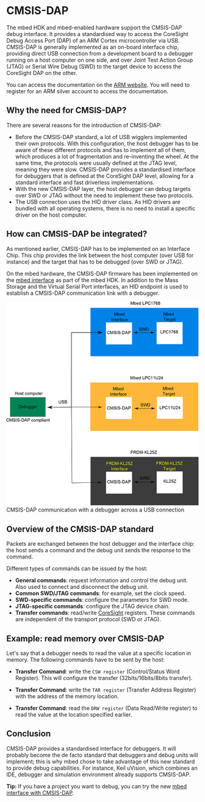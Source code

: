 # CMSIS-DAP

The mbed HDK and mbed-enabled hardware support the CMSIS-DAP debug interface. It provides a standardised way to access the CoreSight Debug Access Port (DAP) of an ARM Cortex microcontroller via USB. CMSIS-DAP is generally implemented as an on-board interface chip, providing direct USB connection from a development board to a debugger running on a host computer on one side, and over Joint Test Action Group (JTAG) or Serial Wire Debug (SWD) to the target device to access the CoreSight DAP on the other.

You can access the documentation on the [ARM website](https://silver.arm.com/browse/CMSISDAP). You will need to register for an ARM silver account to access the documentation.

## Why the need for CMSIS-DAP?

There are several reasons for the introduction of CMSIS-DAP:

* Before the CMSIS-DAP standard, a lot of USB wigglers implemented their own protocols. With this configuration, the host debugger has to be aware of these different protocols and has to implement all of them, which produces a lot of fragmentation and re-inventing the wheel. At the same time, the protocols were usually defined at the JTAG level, meaning they were slow. CMSIS-DAP provides a standardised interface for debuggers that is defined at the CoreSight DAP level, allowing for a standard interface and fast driverless implementations.
* With the new CMSIS-DAP layer, the host debugger can debug targets over SWD or JTAG without the need to implement these two protocols.
* The USB connection uses the HID driver class. As HID drivers are bundled with all operating systems, there is no need to install a specific driver on the host computer.

## How can CMSIS-DAP be integrated?

As mentioned earlier, CMSIS-DAP has to be implemented on an Interface Chip. This chip provides the link between the host computer (over USB for instance) and the target that has to be debugged (over SWD or JTAG). 

On the mbed hardware, the CMSIS-DAP firmware has been implemented on the [mbed interface](../Introduction/mbed_Interface.md) as part of the mbed HDK. In addition to the Mass Storage and the Virtual Serial Port interfaces, an HID endpoint is used to establish a CMSIS-DAP communication link with a debugger.

<span class="images">![Communication with a debugger](../Development/Images/CMSIS.png)<span>CMSIS-DAP communication with a debugger across a USB connection</span><span>

## Overview of the CMSIS-DAP standard

Packets are exchanged between the host debugger and the interface chip: the host sends a command and the debug unit sends the response to the command. 

Different types of commands can be issued by the host:

* **General commands**: request information and control the debug unit. Also used to connect and disconnect the debug unit.
* **Common SWD/JTAG commands**: for example, set the clock speed.
* **SWD-specific commands**: configure the parameters for SWD mode.
* **JTAG-specific commands**: configure the JTAG device chain.
* **Transfer commands**: read/write [CoreSight](http://www.arm.com/products/system-ip/coresight/index.php) registers. These commands are independent of the transport protocol (SWD or JTAG).

## Example: read memory over CMSIS-DAP

Let's say that a debugger needs to read the value at a specific location in memory. The following commands have to be sent by the host:

* **Transfer Command**: write the ``CSW register`` (Control/Status Word Register). This will configure the transfer (32bits/16bits/8bits transfer).

* **Transfer Command**: write the ``TAR register`` (Transfer Address Register) with the address of the memory location.

* **Transfer Command**: read the ``DRW register`` (Data Read/Write register) to read the value at the location specified earlier.

## Conclusion

CMSIS-DAP provides a standardised interface for debuggers. It will probably become the de facto standard that debuggers and debug units will implement; this is why mbed chose to take advantage of this new standard to provide debug capabilities. For instance, Keil uVision, which combines an IDE, debugger and simulation environment already supports CMSIS-DAP. 

<span class="tips">**Tip:** If you have a project you want to debug, you can try the new [mbed interface with CMSIS-DAP](CMSIS-DAP-MDK.md).</span>

